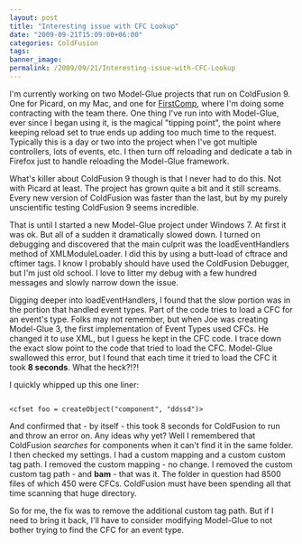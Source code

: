 ```yaml
---
layout: post
title: "Interesting issue with CFC Lookup"
date: "2009-09-21T15:09:00+06:00"
categories: ColdFusion 
tags: 
banner_image: 
permalink: /2009/09/21/Interesting-issue-with-CFC-Lookup
---
```


I'm currently working on two Model-Glue projects that run on ColdFusion 9. One for Picard, on my Mac, and one for <a href="http://www.firstcomp.com">FirstComp</a>, where I'm doing some contracting with the team there. One thing I've run into with Model-Glue, ever since I began using it, is the magical "tipping point", the point where keeping reload set to true ends up adding too much time to the request. Typically this is a day or two into the project when I've got multiple controllers, lots of events, etc. I then turn off reloading and dedicate a tab in Firefox just to handle reloading the Model-Glue framework.
<!--more-->
What's killer about ColdFusion 9 though is that I never had to do this. Not with Picard at least. The project has grown quite a bit and it still screams. Every new version of ColdFusion was faster than the last, but by my purely unscientific testing ColdFusion 9 seems incredible. 

That is until I started a new Model-Glue project under Windows 7. At first it was ok. But all of a sudden it dramatically slowed down. I turned on debugging and discovered that the main culprit was the loadEventHandlers method of XMLModuleLoader. I did this by using a butt-load of cftrace and cftimer tags. I know I probably should have used the ColdFusion Debugger, but I'm just old school. I love to litter my debug with a few hundred messages and slowly narrow down the issue. 

Digging deeper into loadEventHandlers, I found that the slow portion was in the portion that handled event types. Part of the code tries to load a CFC for an event's type. Folks may not remember, but when Joe was creating Model-Glue 3, the first implementation of Event Types used CFCs. He changed it to use XML, but I guess he kept in the CFC code. I trace down the exact slow point to the code that tried to load the CFC. Model-Glue swallowed this error, but I found that each time it tried to load the CFC it took <b>8 seconds</b>. What the heck?!?!

I quickly whipped up this one liner:

<code>
&lt;cfset foo = createObject("component", "ddssd")&gt;
</code>

And confirmed that - by itself - this took 8 seconds for ColdFusion to run and throw an error on. Any ideas why yet? Well I remembered that ColdFusion <i>searches</i> for components when it can't find it in the same folder. I then checked my settings. I had a custom mapping and a custom custom tag path. I removed the custom mapping - no change. I removed the custom custom tag path - and <b>bam</b> - that was it. The folder in question had 8500 files of which 450 were CFCs. ColdFusion must have been spending all that time scanning that huge directory. 

So for me, the fix was to remove the additional custom tag path. But if I need to bring it back, I'll have to consider modifying Model-Glue to not bother trying to find the CFC for an event type.